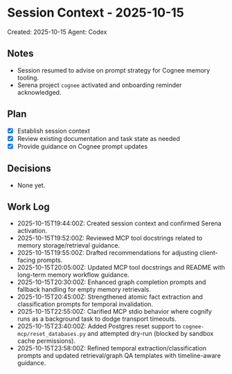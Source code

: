 # Session Context - 2025-10-15
Created: 2025-10-15
Agent: Codex

## Notes
- Session resumed to advise on prompt strategy for Cognee memory tooling.
- Serena project `cognee` activated and onboarding reminder acknowledged.

## Plan
- [x] Establish session context
- [x] Review existing documentation and task state as needed
- [x] Provide guidance on Cognee prompt updates

## Decisions
- None yet.

## Work Log
- 2025-10-15T19:44:00Z: Created session context and confirmed Serena activation.
- 2025-10-15T19:52:00Z: Reviewed MCP tool docstrings related to memory storage/retrieval guidance.
- 2025-10-15T19:55:00Z: Drafted recommendations for adjusting client-facing prompts.
- 2025-10-15T20:05:00Z: Updated MCP tool docstrings and README with long-term memory workflow guidance.
- 2025-10-15T20:30:00Z: Enhanced graph completion prompts and fallback handling for empty memory retrievals.
- 2025-10-15T20:45:00Z: Strengthened atomic fact extraction and classification prompts for temporal invalidation.
- 2025-10-15T22:55:00Z: Clarified MCP stdio behavior where cognify runs as a background task to dodge transport timeouts.
- 2025-10-15T23:40:00Z: Added Postgres reset support to `cognee-mcp/reset_databases.py` and attempted dry-run (blocked by sandbox cache permissions).
- 2025-10-15T23:58:00Z: Refined temporal extraction/classification prompts and updated retrieval/graph QA templates with timeline-aware guidance.
